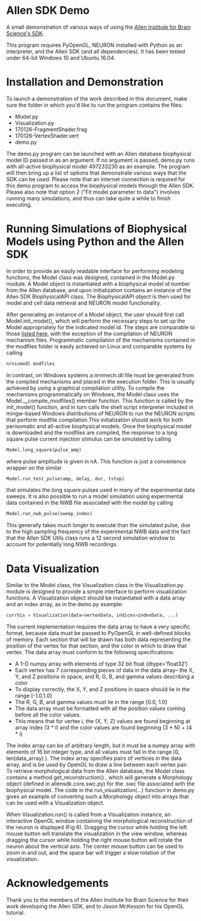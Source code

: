 # Allen SDK Demo
A small demonstration of various ways of using the [Allen Institute for Brain Science's SDK](https://alleninstitute.github.io/AllenSDK/).

This program requires PyOpenGL, NEURON installed with Python as an interpreter, and the Allen SDK (and all
dependencies). It has been tested under 64-bit Windows 10 and Ubuntu 16.04.

# Installation and Demonstration
To launch a demonstration of the work described in this document, make sure the folder in which you'd like to run the program contains the files: 

* Model.py
* Visualization.py
* 170126-FragmentShader.frag
* 170126-VertexShader.vert
* demo.py

The demo.py program can be launched with an Allen database biophysical model ID passed in as an argument. If no argument is passed, demo.py runs with all-active biophysical model 497233230 as an example. The program will then bring up a list of options that demonstrate various ways that the SDK can be used. Please note that an internet connection is required for this demo program to access the biophysical models through the Allen SDK. Please also note that option 2 ("Fit model parameter to data") involves running many simulations, and thus can take quite a while to finish executing.

# Running Simulations of Biophysical Models using Python and the Allen SDK
In order to provide an easily readable interface for performing modeling functions, the Model class was designed, contained in the Model.py module. A Model object is instantiated with a biophysical model id number from the Allen database, and upon initialization contains an instance of the Allen SDK BiophysicalAPI class. The BiophysicalAPI object is then used for model and cell data retrieval and NEURON model functionality.

After generating an instance of a Model object, the user should first call  Model.init_model(),  which will perform the necessary steps to set up the Model appropriately for the indicated model id. The steps are comparable to those [listed here](https://alleninstitute.github.io/AllenSDK/biophysical_models.html), with the exception of the compilation of NEURON mechanism files. Programmatic compilation of the mechanisms contained in the modfiles folder is easily achieved on Linux and comparable systems by calling
```Python
nrnivmodl modfiles
```
In contrast, on Windows systems a nrnmech.dll file must be generated from the compiled mechanisms and placed in the execution folder. This is usually achieved by using a graphical compilation utility. To compile the mechanisms programmatically on Windows, the Model class uses the Model.\_\_compile_modfiles() member function. This function is called by the init_model() function, and in turn calls the shell script interpreter included in mingw-based Windows distributions of NEURON to run the NEURON scripts that perform modfile compilation.This initialization should work for both perisomatic and all-active biophysical models. Once the biophysical
model is downloaded and the modfiles are compiled, the response to a long square pulse current injection stimulus can be simulated by calling
```Python
Model.long_square(pulse_amp)
```
where pulse amplitude is given in nA. This function is just a convenience wrapper on the similar
```Python
Model.run_test_pulse(amp, delay, dur, tstop)
```
that simulates the long square pulses used in many of the experimental data sweeps. It is also possible to
run a model simulation using experimental data contained in the NWB file associated with the model by
calling
```Python
Model.run_nwb_pulse(sweep_index)
```
This generally takes much longer to execute than the simulated pulse, due to the high sampling frequency
of the experimental NWB data and the fact that the Allen SDK Utils class runs a 12 second simulation
window to account for potentially long NWB recordings.

# Data Visualization
Similar to the Model class, the Visualization class in the Visualization.py module is designed to provide a simple interface to perform visualization functions. A Visualization object should be instantiated with a data array and an index array, as in the demo.py example:
```Python 
currVis = Visualization(data=vertexData, indices=indexData, ...)
```
The current implementation requires the data array to have a very specific format, because data must be passed to PyOpenGL in well-defined blocks of memory. Each section that will be drawn has both data representing the position of the vertex for that section, and the color in which to draw that vertex. The data array must conform to the following specifications:
* A 1-D numpy array with elements of type 32 bit float (dtype=’float32’)
* Each vertex has 7 corresponding pieces of data in the data array– the X, Y, and Z positions in space, and R, G, B, and gamma values describing a color
* To display correctly, the X, Y, and Z positions in space should lie in the range [-1.0,1.0]
* The R, G, B, and gamma values must lie in the range [0.0, 1.0]
* The data array must be formatted with all the position values coming before all the color values.
* This means that for vertex  i,  the (X, Y, Z) values are found beginning at array index (3 * i) and the color values are found beginning (3 * N) + (4 * i)

The index array can be of arbitrary length, but it must be a numpy array with elements of 16 bit integer type, and all values must fall in the range [0, len(data_array) ). The index array specifies pairs of vertices in the data array, and is be used by OpenGL to draw a line between each vertex pair. To retrieve morphological data from the Allen database, the Model class contains a method get_reconstruction() , which will generate a Morphology object (defined in allensdk.core.swc.py) for the .swc file associated with the biophysical model. The code in the  run_visualization(...) function in demo.py gives an example of converting such a Morphology object into arrays that can be used with a Visualization object.

When Visualization.run() is called from a Visualization instance, an interactive OpenGL window containing the morphological reconstruction of the neuron is displayed (Fig 6). Dragging the cursor while holding the left mouse button will translate the visualization in the view window, whereas dragging the cursor while holding the right mouse button will rotate the neuron about the vertical axis. The center mouse button can be used to zoom in and out, and the space bar will trigger a slow rotation of the visualization.

# Acknowledgements
Thank you to the members of the Allen Institute for Brain Science for their work developing the Allen SDK, and to Jason McKesson for his OpenGL tutorial.
